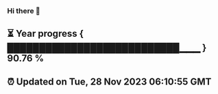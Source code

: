 ### Hi there 👋
⏳ Year progress { ███████████████████████████▁▁▁ } 90.76 %
---
⏰ Updated on Tue, 28 Nov 2023 06:10:55 GMT
---
